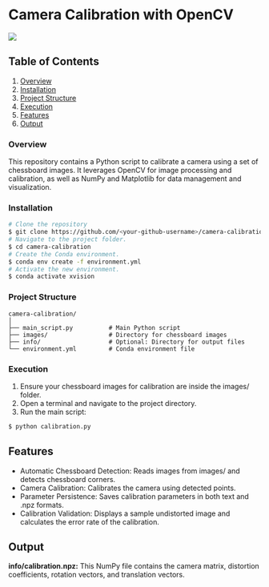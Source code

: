 # **Camera Calibration with OpenCV**
![](/https://github.com/RakhmatovShohruh/Camera_Calibration/info/video.gif)

## Table of Contents

1. [Overview](https://github.com/RakhmatovShohruh/Calibration#overview)
2. [Installation](https://github.com/RakhmatovShohruh/Calibration#Installation)
3. [Project Structure](https://github.com/RakhmatovShohruh/Calibration#project-structure)
4. [Execution](https://github.com/RakhmatovShohruh/Calibration#Execution)
5. [Features](https://github.com/RakhmatovShohruh/Calibration#Features)
6. [Output](https://github.com/RakhmatovShohruh/Calibration#Output)

### **Overview**

This repository contains a Python script to calibrate a camera using a set of chessboard images. 
It leverages OpenCV for image processing and calibration, as well as NumPy and Matplotlib for data management and visualization.

### **Installation**
```bash
# Clone the repository
$ git clone https://github.com/<your-github-username>/camera-calibration.git
# Navigate to the project folder.
$ cd camera-calibration
# Create the Conda environment.
$ conda env create -f environment.yml
# Activate the new environment.
$ conda activate xvision
```
### Project Structure

```
camera-calibration/
│
├── main_script.py          # Main Python script
├── images/                 # Directory for chessboard images
├── info/                   # Optional: Directory for output files
└── environment.yml         # Conda environment file
```

### Execution
1. Ensure your chessboard images for calibration are inside the images/ folder.
2. Open a terminal and navigate to the project directory.
3. Run the main script:
```bash
$ python calibration.py
```

## Features
* Automatic Chessboard Detection: Reads images from images/ and detects chessboard corners.
* Camera Calibration: Calibrates the camera using detected points.
* Parameter Persistence: Saves calibration parameters in both text and .npz formats.
* Calibration Validation: Displays a sample undistorted image and calculates the error rate of the calibration.

## Output

**info/calibration.npz:** This NumPy file contains the camera matrix, distortion coefficients, rotation vectors, and translation vectors.
